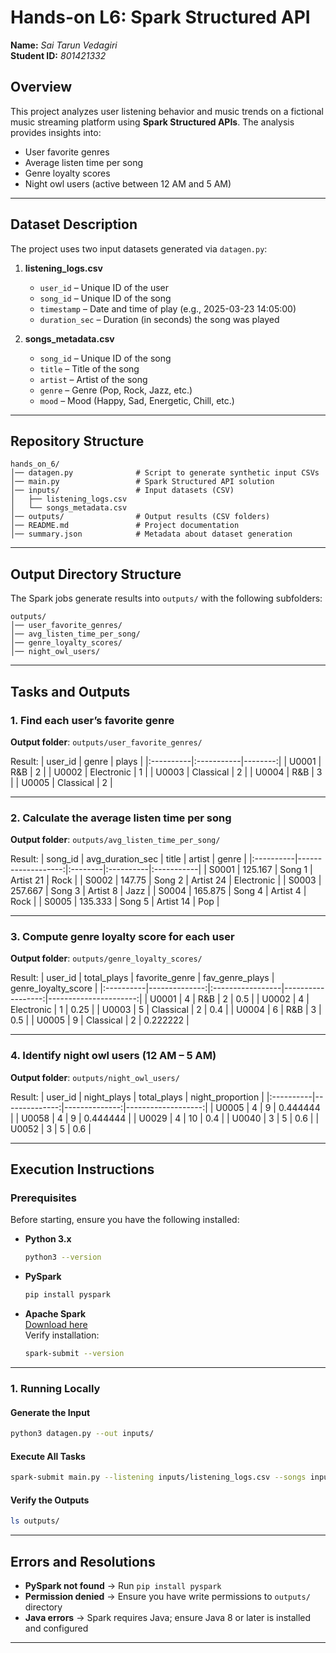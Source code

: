 # Hands-on L6: Spark Structured API

**Name:** *Sai Tarun Vedagiri*  
**Student ID:** *801421332*  

## Overview
This project analyzes user listening behavior and music trends on a fictional music streaming platform using **Spark Structured APIs**. The analysis provides insights into:
- User favorite genres
- Average listen time per song
- Genre loyalty scores
- Night owl users (active between 12 AM and 5 AM)

---

## Dataset Description
The project uses two input datasets generated via `datagen.py`:

1. **listening_logs.csv**
   - `user_id` – Unique ID of the user  
   - `song_id` – Unique ID of the song  
   - `timestamp` – Date and time of play (e.g., 2025-03-23 14:05:00)  
   - `duration_sec` – Duration (in seconds) the song was played  

2. **songs_metadata.csv**
   - `song_id` – Unique ID of the song  
   - `title` – Title of the song  
   - `artist` – Artist of the song  
   - `genre` – Genre (Pop, Rock, Jazz, etc.)  
   - `mood` – Mood (Happy, Sad, Energetic, Chill, etc.)  

---

## Repository Structure
```
hands_on_6/
│── datagen.py              # Script to generate synthetic input CSVs
│── main.py                 # Spark Structured API solution
│── inputs/                 # Input datasets (CSV)
│   ├── listening_logs.csv
│   └── songs_metadata.csv
│── outputs/                # Output results (CSV folders)
│── README.md               # Project documentation
│── summary.json            # Metadata about dataset generation
```

---

## Output Directory Structure
The Spark jobs generate results into `outputs/` with the following subfolders:
```
outputs/
│── user_favorite_genres/
│── avg_listen_time_per_song/
│── genre_loyalty_scores/
│── night_owl_users/
```

---

## Tasks and Outputs

### 1. Find each user’s favorite genre  
**Output folder**: `outputs/user_favorite_genres/`  

Result:
| user_id   | genre      |   plays |
|:----------|:-----------|--------:|
| U0001     | R&B        |       2 |
| U0002     | Electronic |       1 |
| U0003     | Classical  |       2 |
| U0004     | R&B        |       3 |
| U0005     | Classical  |       2 |

---

### 2. Calculate the average listen time per song  
**Output folder**: `outputs/avg_listen_time_per_song/`  

Result:
| song_id   |   avg_duration_sec | title   | artist    | genre      |
|:----------|-------------------:|:--------|:----------|:-----------|
| S0001     |            125.167 | Song 1  | Artist 21 | Rock       |
| S0002     |            147.75  | Song 2  | Artist 24 | Electronic |
| S0003     |            257.667 | Song 3  | Artist 8  | Jazz       |
| S0004     |            165.875 | Song 4  | Artist 4  | Rock       |
| S0005     |            135.333 | Song 5  | Artist 14 | Pop        |

---

### 3. Compute genre loyalty score for each user  
**Output folder**: `outputs/genre_loyalty_scores/`  

Result:
| user_id   |   total_plays | favorite_genre   |   fav_genre_plays |   genre_loyalty_score |
|:----------|--------------:|:-----------------|------------------:|----------------------:|
| U0001     |             4 | R&B              |                 2 |              0.5      |
| U0002     |             4 | Electronic       |                 1 |              0.25     |
| U0003     |             5 | Classical        |                 2 |              0.4      |
| U0004     |             6 | R&B              |                 3 |              0.5      |
| U0005     |             9 | Classical        |                 2 |              0.222222 |

---

### 4. Identify night owl users (12 AM – 5 AM)  
**Output folder**: `outputs/night_owl_users/`  

Result:
| user_id   |   night_plays |   total_plays |   night_proportion |
|:----------|--------------:|--------------:|-------------------:|
| U0005     |             4 |             9 |           0.444444 |
| U0058     |             4 |             9 |           0.444444 |
| U0029     |             4 |            10 |           0.4      |
| U0040     |             3 |             5 |           0.6      |
| U0052     |             3 |             5 |           0.6      |

---

## Execution Instructions

### Prerequisites
Before starting, ensure you have the following installed:

- **Python 3.x**
  ```bash
  python3 --version
  ```
- **PySpark**
  ```bash
  pip install pyspark
  ```
- **Apache Spark**  
  [Download here](https://spark.apache.org/downloads.html)  
  Verify installation:
  ```bash
  spark-submit --version
  ```

---

### 1. Running Locally

#### Generate the Input
```bash
python3 datagen.py --out inputs/
```

#### Execute All Tasks
```bash
spark-submit main.py --listening inputs/listening_logs.csv --songs inputs/songs_metadata.csv --out outputs/
```

#### Verify the Outputs
```bash
ls outputs/
```

---

## Errors and Resolutions
- **PySpark not found** → Run `pip install pyspark`  
- **Permission denied** → Ensure you have write permissions to `outputs/` directory  
- **Java errors** → Spark requires Java; ensure Java 8 or later is installed and configured  

---
